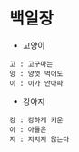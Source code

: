 # 백일장


- 고양이
```
고 : 고구마는 
양 : 양껏 먹어도
이 : 이가 안아파
```

- 강아지
```
강 : 강하게 키운
아 : 아들은
지 : 지치지 않는다
```
